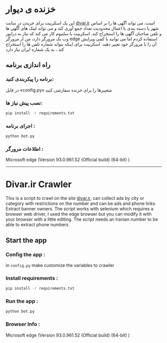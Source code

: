# خزنده ی دیوار

این یک اسکریپت برای خزیدن در سایت [divar.ir](https://divar.ir) است، می تواند آگهی ها را بر اساس شهر یا دسته بندی  با اعمال محدودیت تعداد جمع آوری کند و می تواند لینک های آگهی ها و تلفن صاحبان آگهی ها را استخراج کند.
اسکریپت با سلنیوم کار می کند که نیاز به درایور وب یک مرورگر دارد، من از مرورگر edge استفاده کردم اما می توانید با کمی ویرایش آن را با مرورگر خود تغییر دهید.
اسکریپت برای اینکه بتواند شماره تلفن ها را استخراج کند ، به یک شماره ایران نیاز دارد 



## راه اندازی برنامه

### برنامه را پیکربندی کنید:

در فایل «config.py» متغییرها را برای خزنده سفارشی کنید

### نصب پیش نیاز ها:

```bash
pip install -r requirements.txt
```

### اجرای برنامه :

```bash
python bot.py
```

### اطلاعات مرورگر :

Microsoft edge (Version 93.0.961.52 (Official build) (64-bit) )

---

# Divar.ir Crawler

This is a script to crawl on the site [divar.ir](https://divar.ir), can collect ads by city or category with restrictions on the number and can be ads and phone links Extract banner owners.
The script works with selenium which requires a browser web driver, I used the edge browser but you can modify it with your browser with a little editing.
The script needs an Iranian number to be able to extract phone numbers



## Start the app

### Config the app :

in `config.py` make customize the variables to crawler

### Install requirements :

```bash
pip install -r requirements.txt
```

### Run the app :

```bash
python bot.py
```

### Browser Info :

Microsoft edge (Version 93.0.961.52 (Official build) (64-bit) )